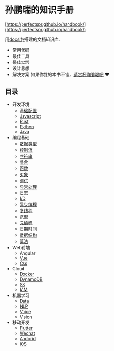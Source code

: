 # 孙鹏瑞的知识手册

[https://perfectspr.github.io/handbook/](https://perfectspr.github.io/handbook/)

用[docsify](https://docsify.js.org)搭建的文档知识库.
- 常用代码
- 最佳工具
- 最佳实践
- 设计思想
- 解决方案
如果你觉的本书不错，[请赏杯咖啡喝吧](https://gitee.com/perfectspr/donate/blob/master/README.md) :heart:
## 目录
* 开发环境
  * [基础配置](toolchain.md)
  * [Javascript](toolchain_js.md)
  * [Rust](toolchain_rs.md)
  * [Python](toolchain_py.md)
  * [Java](toolchain_java.md)
* 编程基础
  * [数据类型](type.md)
  * [控制流](control.md)
  * [字符串](string.md)
  * [集合](collection.md)
  * [函数](function.md)
  * [对象](object.md)
  * [测试](testing.md)
  * [异常处理](exception.md)
  * [日志](log.md)
  * [I/O](io.md)
  * [异步编程](async.md)
  * [多线程](thread.md)
  * [范型](generic.md)
  * [元编程](meta.md)
  * [日期时间](datetime.md)
  * [数据结构](type.md)
  * [算法](type.md)
* Web前端
  * [Angular](angular.md)
  * [Vue](vue.md)
  * [Css](css.md)
* Cloud
  * [Docker](docker.md)
  * [DynamoDB](aws_dynamodb.md)
  * [S3](aws_s3.md)
  * [IAM](aws_iam.md)
* 机器学习
  * [Data](data.md)
  * [NLP](nlp.md)
  * [Voice](voice.md)
  * [Vision](vision.md)
* 移动开发
  * [Flutter](flutter.md)
  * [Wechat](wechat.md)
  * [Andorid](android.md)
  * [iOS](ios.md)
